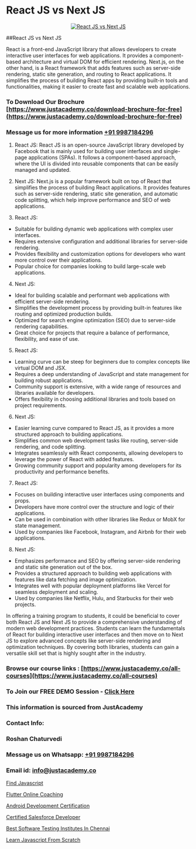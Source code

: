 # React JS vs Next JS

<p align="center">
  <a href="https://justacademy.co/course-detail/react-js-training">
    <img src="https://justacademy.co/storage2/course_image/1676636938_course_image.webp" alt="React JS vs Next JS">
  </a>
</p>
##React JS vs Next JS

React is a front-end JavaScript library that allows developers to create interactive user interfaces for web applications. It provides a component-based architecture and virtual DOM for efficient rendering. Next.js, on the other hand, is a React framework that adds features such as server-side rendering, static site generation, and routing to React applications. It simplifies the process of building React apps by providing built-in tools and functionalities, making it easier to create fast and scalable web applications.
### To Download Our Brochure [https://www.justacademy.co/download-brochure-for-free](https://www.justacademy.co/download-brochure-for-free)
### Message us for more information [+91 9987184296](https://api.whatsapp.com/send?phone=919987184296)
1) React JS:
React JS is an open-source JavaScript library developed by Facebook that is mainly used for building user interfaces and single-page applications (SPAs). It follows a component-based approach, where the UI is divided into reusable components that can be easily managed and updated.

2) Next JS:
Next.js is a popular framework built on top of React that simplifies the process of building React applications. It provides features such as server-side rendering, static site generation, and automatic code splitting, which help improve performance and SEO of web applications.

3) React JS:
- Suitable for building dynamic web applications with complex user interfaces.
- Requires extensive configuration and additional libraries for server-side rendering.
- Provides flexibility and customization options for developers who want more control over their applications.
- Popular choice for companies looking to build large-scale web applications.

4) Next JS:
- Ideal for building scalable and performant web applications with efficient server-side rendering.
- Simplifies the development process by providing built-in features like routing and optimized production builds.
- Optimized for search engine optimization (SEO) due to server-side rendering capabilities.
- Great choice for projects that require a balance of performance, flexibility, and ease of use.

5) React JS:
- Learning curve can be steep for beginners due to complex concepts like virtual DOM and JSX.
- Requires a deep understanding of JavaScript and state management for building robust applications.
- Community support is extensive, with a wide range of resources and libraries available for developers.
- Offers flexibility in choosing additional libraries and tools based on project requirements.

6) Next JS:
- Easier learning curve compared to React JS, as it provides a more structured approach to building applications.
- Simplifies common web development tasks like routing, server-side rendering, and code splitting.
- Integrates seamlessly with React components, allowing developers to leverage the power of React with added features.
- Growing community support and popularity among developers for its productivity and performance benefits.

7) React JS:
- Focuses on building interactive user interfaces using components and props.
- Developers have more control over the structure and logic of their applications.
- Can be used in combination with other libraries like Redux or MobX for state management.
- Used by companies like Facebook, Instagram, and Airbnb for their web applications.

8) Next JS:
- Emphasizes performance and SEO by offering server-side rendering and static site generation out of the box.
- Provides a structured approach to building web applications with features like data fetching and image optimization.
- Integrates well with popular deployment platforms like Vercel for seamless deployment and scaling.
- Used by companies like Netflix, Hulu, and Starbucks for their web projects.

In offering a training program to students, it could be beneficial to cover both React JS and Next JS to provide a comprehensive understanding of modern web development practices. Students can learn the fundamentals of React for building interactive user interfaces and then move on to Next JS to explore advanced concepts like server-side rendering and optimization techniques. By covering both libraries, students can gain a versatile skill set that is highly sought after in the industry.

### Browse our course links : [https://www.justacademy.co/all-courses](https://www.justacademy.co/all-courses) 
### To Join our FREE DEMO Session - [Click Here](https://www.justacademy.co/register-for-course-demo)


### This information is sourced from JustAcademy
### Contact Info:
### Roshan Chaturvedi
### Message us on Whatsapp: [+91 9987184296](https://api.whatsapp.com/send?phone=919987184296)
### Email id: [info@justacademy.co](mailto:info@justacademy.co)
                
[Find Javascript](https://www.linkedin.com/pulse/find-javascript-software-training-sunnyvale-lqegc?trackingId=hpH6XqvzJGE9k4hfql1VEQ%3D%3D&lipi=urn%3Ali%3Apage%3Ad_flagship3_company_admin%3BuOGAPcWcQnScqXWa77%2Fzaw%3D%3D)

[Flutter Online Coaching](https://www.linkedin.com/pulse/flutter-online-coaching-justacademy-hyderabad-dtnlc/)

[Android Development Certification](https://medium.com/@shivamja27/android-development-certification-595b39b3b885)

[Certified Salesforce Developer](https://medium.com/@namusn/certified-salesforce-developer-693d6214cd22)

[Best Software Testing Institutes In Chennai](https://justacademyin.github.io/justacademy/best-software-testing-institutes-in-chennai)

[Learn Javascript From Scratch](https://justacademyin.github.io/justacademy/learn-javascript-from-scratch)

